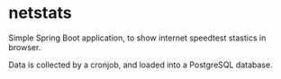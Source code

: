 # netstats

Simple Spring Boot application, to show internet speedtest stastics in browser.

Data is collected by a cronjob, and loaded into a PostgreSQL database.

